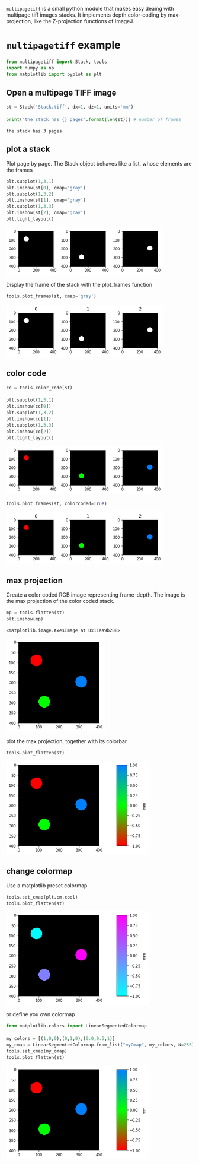 `multipagetiff` is a small python module that makes easy deaing with multipage tiff images stacks.
It implements depth color-coding by max-projection, like the Z-projection functions of ImageJ.


# `multipagetiff` example


```python
from multipagetiff import Stack, tools
import numpy as np
from matplotlib import pyplot as plt
```

## Open a multipage TIFF image


```python
st = Stack('Stack.tiff', dx=1, dz=1, units='mm')

print("the stack has {} pages".format(len(st))) # number of frames
```

    the stack has 3 pages


## plot a stack

Plot page by page. The Stack object behaves like a list, whose elements are the frames


```python
plt.subplot(1,3,1)
plt.imshow(st[0], cmap='gray')
plt.subplot(1,3,2)
plt.imshow(st[1], cmap='gray')
plt.subplot(1,3,3)
plt.imshow(st[2], cmap='gray')
plt.tight_layout()
```


![png](imgs/output_6_0.png)


Display the frame of the stack with the plot_frames function


```python
tools.plot_frames(st, cmap='gray')
```


![png](imgs/output_8_0.png)


## color code


```python
cc = tools.color_code(st)

plt.subplot(1,3,1)
plt.imshow(cc[0])
plt.subplot(1,3,2)
plt.imshow(cc[1])
plt.subplot(1,3,3)
plt.imshow(cc[2])
plt.tight_layout()
```


![png](imgs/output_10_0.png)



```python
tools.plot_frames(st, colorcoded=True)
```


![png](imgs/output_11_0.png)


## max projection

Create a color coded RGB image representing frame-depth. The image is the max projection of the color coded stack.


```python
mp = tools.flatten(st)
plt.imshow(mp)
```




    <matplotlib.image.AxesImage at 0x11aa9b208>




![png](imgs/output_14_1.png)


plot the max projection, together with its colorbar


```python
tools.plot_flatten(st)
```


![png](imgs/output_16_0.png)


## change colormap

Use a matplotlib preset colormap


```python
tools.set_cmap(plt.cm.cool)
tools.plot_flatten(st)
```


![png](imgs/output_19_0.png)


or define you own colormap


```python
from matplotlib.colors import LinearSegmentedColormap

my_colors = [(1,0,0),(0,1,0),(0.0,0.5,1)]
my_cmap = LinearSegmentedColormap.from_list("myCmap", my_colors, N=256)
tools.set_cmap(my_cmap)
tools.plot_flatten(st)
```


![png](imgs/output_21_0.png)
